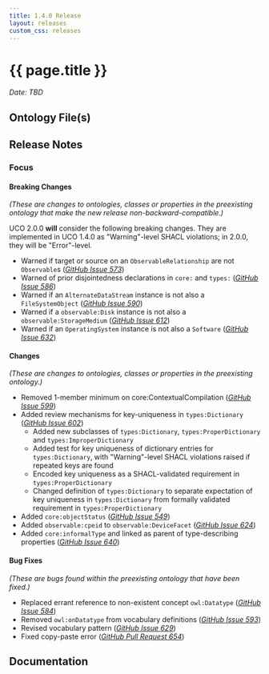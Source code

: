 ```yaml
---
title: 1.4.0 Release
layout: releases
custom_css: releases
---
```


# {{ page.title }}

*Date: TBD*


## Ontology File(s)


## Release Notes


### Focus


#### Breaking Changes

*(These are changes to ontologies, classes or properties in the preexisting ontology that make the new release non-backward-compatible.)*

UCO 2.0.0 **will** consider the following breaking changes.  They are implemented in UCO 1.4.0 as "Warning"-level SHACL violations; in 2.0.0, they will be "Error"-level.

* Warned if target or source on an `ObservableRelationship` are not `Observable`s ([*GitHub Issue 573*](https://github.com/ucoProject/UCO/issues/573))
* Warned of prior disjointedness declarations in `core:` and `types:` ([*GitHub Issue 586*](https://github.com/ucoProject/UCO/issues/586))
* Warned if an `AlternateDataStream` instance is not also a `FileSystemObject` ([*GitHub Issue 590*](https://github.com/ucoProject/UCO/issues/590))
* Warned if a `observable:Disk` instance is not also a `observable:StorageMedium` ([*GitHub Issue 612*](https://github.com/ucoProject/UCO/issues/612))
* Warned if an `OperatingSystem` instance is not also a `Software` ([*GitHub Issue 632*](https://github.com/ucoProject/UCO/issues/632))


#### Changes

*(These are changes to ontologies, classes or properties in the preexisting ontology.)*

* Removed 1-member minimum on core:ContextualCompilation ([*GitHub Issue 599*](https://github.com/ucoProject/UCO/issues/599))
* Added review mechanisms for key-uniqueness in `types:Dictionary` ([*GitHub Issue 602*](https://github.com/ucoProject/UCO/issues/602))
   - Added new subclasses of `types:Dictionary`, `types:ProperDictionary` and `types:ImproperDictionary`
   - Added test for key uniqueness of dictionary entries for `types:Dictionary`, with "Warning"-level SHACL violations raised if repeated keys are found
   - Encoded key uniqueness as a SHACL-validated requirement in `types:ProperDictionary`
   - Changed definition of `types:Dictionary` to separate expectation of key uniqueness in `types:Dictionary` from formally validated requirement in `types:ProperDictionary`
* Added `core:objectStatus` ([*GitHub Issue 549*](https://github.com/ucoProject/UCO/issues/549))
* Added `observable:cpeid` to `observable:DeviceFacet` ([*GitHub Issue 624*](https://github.com/ucoProject/UCO/issues/624))
* Added `core:informalType` and linked as parent of type-describing properties ([*GitHub Issue 640*](https://github.com/ucoProject/UCO/issues/640))


#### Bug Fixes

*(These are bugs found within the preexisting ontology that have been fixed.)*

* Replaced errant reference to non-existent concept `owl:Datatype` ([*GitHub Issue 584*](https://github.com/ucoProject/UCO/issues/584))
* Removed `owl:onDatatype` from vocabulary definitions ([*GitHub Issue 593*](https://github.com/ucoProject/UCO/issues/593))
* Revised vocabulary pattern ([*GitHub Issue 629*](https://github.com/ucoProject/UCO/issues/629))
* Fixed copy-paste error ([*GitHub Pull Request 654*](https://github.com/ucoProject/UCO/pull/654))


## Documentation
